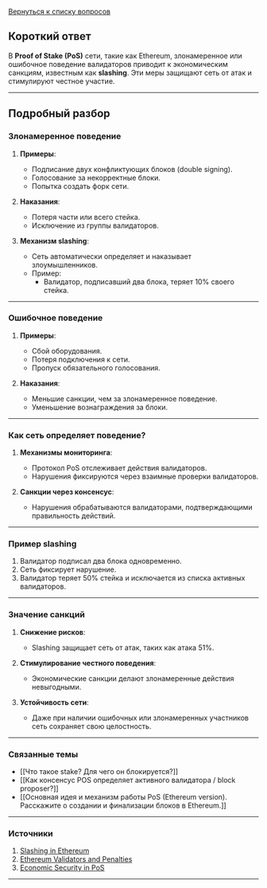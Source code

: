 [Вернуться к списку вопросов](3.%20Список%20вопросов)
## Короткий ответ

В **Proof of Stake (PoS)** сети, такие как Ethereum, злонамеренное или ошибочное поведение валидаторов приводит к экономическим санкциям, известным как **slashing**. Эти меры защищают сеть от атак и стимулируют честное участие.

---

## Подробный разбор

### Злонамеренное поведение

1. **Примеры**:
   - Подписание двух конфликтующих блоков (double signing).
   - Голосование за некорректные блоки.
   - Попытка создать форк сети.

2. **Наказания**:
   - Потеря части или всего стейка.
   - Исключение из группы валидаторов.

3. **Механизм slashing**:
   - Сеть автоматически определяет и наказывает злоумышленников.
   - Пример:
     - Валидатор, подписавший два блока, теряет 10% своего стейка.

---

### Ошибочное поведение

1. **Примеры**:
   - Сбой оборудования.
   - Потеря подключения к сети.
   - Пропуск обязательного голосования.

2. **Наказания**:
   - Меньшие санкции, чем за злонамеренное поведение.
   - Уменьшение вознаграждения за блоки.

---

### Как сеть определяет поведение?

1. **Механизмы мониторинга**:
   - Протокол PoS отслеживает действия валидаторов.
   - Нарушения фиксируются через взаимные проверки валидаторов.

2. **Санкции через консенсус**:
   - Нарушения обрабатываются валидаторами, подтверждающими правильность действий.

---

### Пример slashing

1. Валидатор подписал два блока одновременно.
2. Сеть фиксирует нарушение.
3. Валидатор теряет 50% стейка и исключается из списка активных валидаторов.

---

### Значение санкций

1. **Снижение рисков**:
   - Slashing защищает сеть от атак, таких как атака 51%.

2. **Стимулирование честного поведения**:
   - Экономические санкции делают злонамеренные действия невыгодными.

3. **Устойчивость сети**:
   - Даже при наличии ошибочных или злонамеренных участников сеть сохраняет свою целостность.

---

### Связанные темы

- [[Что такое stake? Для чего он блокируется?]]
- [[Как консенсус POS определяет активного валидатора / block proposer?]]
- [[Основная идея и механизм работы PoS (Ethereum version). Расскажите о создании и финализации блоков в Ethereum.]]

---

### Источники

1. [Slashing in Ethereum](https://ethereum.org/en/developers/docs/consensus-mechanisms/pos/#slashing)
2. [Ethereum Validators and Penalties](https://www.coindesk.com/learn/what-is-staking-in-ethereum/)
3. [Economic Security in PoS](https://ethereum.org/en/staking/)

---